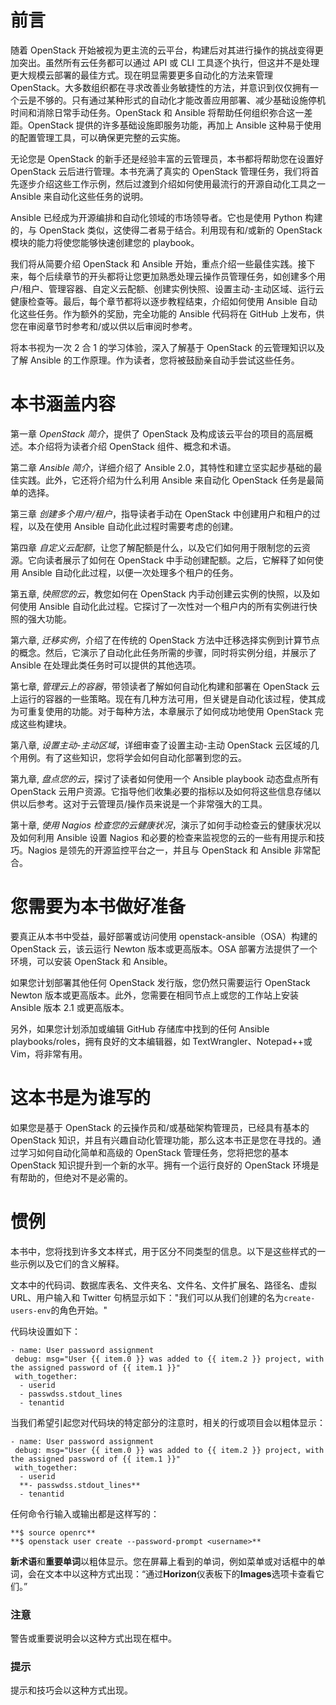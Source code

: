 # 前言

随着 OpenStack 开始被视为更主流的云平台，构建后对其进行操作的挑战变得更加突出。虽然所有云任务都可以通过 API 或 CLI 工具逐个执行，但这并不是处理更大规模云部署的最佳方式。现在明显需要更多自动化的方法来管理 OpenStack。大多数组织都在寻求改善业务敏捷性的方法，并意识到仅仅拥有一个云是不够的。只有通过某种形式的自动化才能改善应用部署、减少基础设施停机时间和消除日常手动任务。OpenStack 和 Ansible 将帮助任何组织弥合这一差距。OpenStack 提供的许多基础设施即服务功能，再加上 Ansible 这种易于使用的配置管理工具，可以确保更完整的云实施。

无论您是 OpenStack 的新手还是经验丰富的云管理员，本书都将帮助您在设置好 OpenStack 云后进行管理。本书充满了真实的 OpenStack 管理任务，我们将首先逐步介绍这些工作示例，然后过渡到介绍如何使用最流行的开源自动化工具之一 Ansible 来自动化这些任务的说明。

Ansible 已经成为开源编排和自动化领域的市场领导者。它也是使用 Python 构建的，与 OpenStack 类似，这使得二者易于结合。利用现有和/或新的 OpenStack 模块的能力将使您能够快速创建您的 playbook。

我们将从简要介绍 OpenStack 和 Ansible 开始，重点介绍一些最佳实践。接下来，每个后续章节的开头都将让您更加熟悉处理云操作员管理任务，如创建多个用户/租户、管理容器、自定义云配额、创建实例快照、设置主动-主动区域、运行云健康检查等。最后，每个章节都将以逐步教程结束，介绍如何使用 Ansible 自动化这些任务。作为额外的奖励，完全功能的 Ansible 代码将在 GitHub 上发布，供您在审阅章节时参考和/或以供以后审阅时参考。

将本书视为一次 2 合 1 的学习体验，深入了解基于 OpenStack 的云管理知识以及了解 Ansible 的工作原理。作为读者，您将被鼓励亲自动手尝试这些任务。

# 本书涵盖内容

第一章 *OpenStack 简介*，提供了 OpenStack 及构成该云平台的项目的高层概述。本介绍将为读者介绍 OpenStack 组件、概念和术语。

第二章 *Ansible 简介*，详细介绍了 Ansible 2.0，其特性和建立坚实起步基础的最佳实践。此外，它还将介绍为什么利用 Ansible 来自动化 OpenStack 任务是最简单的选择。

第三章 *创建多个用户/租户*，指导读者手动在 OpenStack 中创建用户和租户的过程，以及在使用 Ansible 自动化此过程时需要考虑的创建。

第四章 *自定义云配额*，让您了解配额是什么，以及它们如何用于限制您的云资源。它向读者展示了如何在 OpenStack 中手动创建配额。之后，它解释了如何使用 Ansible 自动化此过程，以便一次处理多个租户的任务。

第五章, *快照您的云*，教您如何在 OpenStack 内手动创建云实例的快照，以及如何使用 Ansible 自动化此过程。它探讨了一次性对一个租户内的所有实例进行快照的强大功能。

第六章, *迁移实例*，介绍了在传统的 OpenStack 方法中迁移选择实例到计算节点的概念。然后，它演示了自动化此任务所需的步骤，同时将实例分组，并展示了 Ansible 在处理此类任务时可以提供的其他选项。

第七章, *管理云上的容器*，带领读者了解如何自动化构建和部署在 OpenStack 云上运行的容器的一些策略。现在有几种方法可用，但关键是自动化该过程，使其成为可重复使用的功能。对于每种方法，本章展示了如何成功地使用 OpenStack 完成这些构建块。

第八章, *设置主动-主动区域*，详细审查了设置主动-主动 OpenStack 云区域的几个用例。有了这些知识，您将学会如何自动化部署到您的云。

第九章, *盘点您的云*，探讨了读者如何使用一个 Ansible playbook 动态盘点所有 OpenStack 云用户资源。它指导他们收集必要的指标以及如何将这些信息存储以供以后参考。这对于云管理员/操作员来说是一个非常强大的工具。

第十章, *使用 Nagios 检查您的云健康状况*，演示了如何手动检查云的健康状况以及如何利用 Ansible 设置 Nagios 和必要的检查来监视您的云的一些有用提示和技巧。Nagios 是领先的开源监控平台之一，并且与 OpenStack 和 Ansible 非常配合。

# 您需要为本书做好准备

要真正从本书中受益，最好部署或访问使用 openstack-ansible（OSA）构建的 OpenStack 云，该云运行 Newton 版本或更高版本。OSA 部署方法提供了一个环境，可以安装 OpenStack 和 Ansible。

如果您计划部署其他任何 OpenStack 发行版，您仍然只需要运行 OpenStack Newton 版本或更高版本。此外，您需要在相同节点上或您的工作站上安装 Ansible 版本 2.1 或更高版本。

另外，如果您计划添加或编辑 GitHub 存储库中找到的任何 Ansible playbooks/roles，拥有良好的文本编辑器，如 TextWrangler、Notepad++或 Vim，将非常有用。

# 这本书是为谁写的

如果您是基于 OpenStack 的云操作员和/或基础架构管理员，已经具有基本的 OpenStack 知识，并且有兴趣自动化管理功能，那么这本书正是您在寻找的。通过学习如何自动化简单和高级的 OpenStack 管理任务，您将把您的基本 OpenStack 知识提升到一个新的水平。拥有一个运行良好的 OpenStack 环境是有帮助的，但绝对不是必需的。

# 惯例

本书中，您将找到许多文本样式，用于区分不同类型的信息。以下是这些样式的一些示例以及它们的含义解释。

文本中的代码词、数据库表名、文件夹名、文件名、文件扩展名、路径名、虚拟 URL、用户输入和 Twitter 句柄显示如下："我们可以从我们创建的名为`create-users-env`的角色开始。"

代码块设置如下：

```
- name: User password assignment 
 debug: msg="User {{ item.0 }} was added to {{ item.2 }} project, with the assigned password of {{ item.1 }}" 
 with_together: 
  - userid 
  - passwdss.stdout_lines 
  - tenantid 

```

当我们希望引起您对代码块的特定部分的注意时，相关的行或项目会以粗体显示：

```
- name: User password assignment 
 debug: msg="User {{ item.0 }} was added to {{ item.2 }} project, with the assigned password of {{ item.1 }}" 
 with_together: 
  - userid 
  **- passwdss.stdout_lines** 
  - tenantid 

```

任何命令行输入或输出都是这样写的：

```
**$ source openrc**
**$ openstack user create --password-prompt <username>**

```

**新术语**和**重要单词**以粗体显示。您在屏幕上看到的单词，例如菜单或对话框中的单词，会在文本中以这种方式出现：“通过**Horizon**仪表板下的****Images****选项卡查看它们。”

### 注意

警告或重要说明会以这种方式出现在框中。

### 提示

提示和技巧会以这种方式出现。
